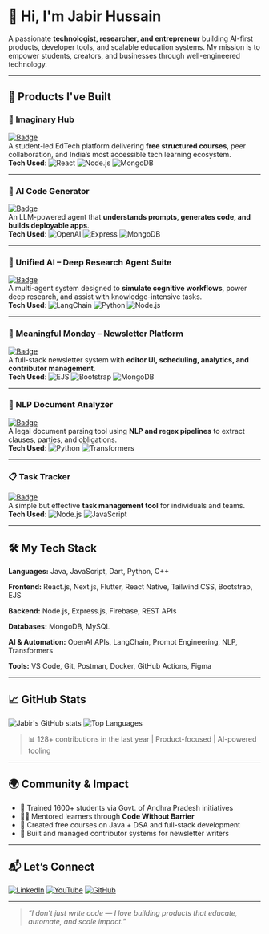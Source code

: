 # 👋 Hi, I'm Jabir Hussain

A passionate **technologist, researcher, and entrepreneur** building AI-first products, developer tools, and scalable education systems. My mission is to empower students, creators, and businesses through well-engineered technology.

---

## 🚀 Products I've Built

### 🧠 Imaginary Hub  
[![Badge](https://img.shields.io/badge/Imaginary_Hub-Education-blue?style=flat-square&logo=academia&logoColor=white)](https://www.youtube.com/@ImaginaryHub)  
A student-led EdTech platform delivering **free structured courses**, peer collaboration, and India’s most accessible tech learning ecosystem.  
**Tech Used**: ![React](https://img.shields.io/badge/-React-61DAFB?style=flat&logo=react&logoColor=white) ![Node.js](https://img.shields.io/badge/-Node.js-339933?style=flat&logo=nodedotjs&logoColor=white) ![MongoDB](https://img.shields.io/badge/-MongoDB-4EA94B?style=flat&logo=mongodb&logoColor=white)

---

### 🤖 AI Code Generator  
[![Badge](https://img.shields.io/badge/AI_Code_Generator-Automated_Coding-orange?style=flat-square&logo=openai&logoColor=white)](https://github.com/thejabirhussain)  
An LLM-powered agent that **understands prompts, generates code, and builds deployable apps**.  
**Tech Used**: ![OpenAI](https://img.shields.io/badge/-OpenAI-412991?style=flat&logo=openai&logoColor=white) ![Express](https://img.shields.io/badge/-Express-black?style=flat&logo=express&logoColor=white) ![MongoDB](https://img.shields.io/badge/-MongoDB-4EA94B?style=flat&logo=mongodb&logoColor=white)

---

### 🧠 Unified AI – Deep Research Agent Suite  
[![Badge](https://img.shields.io/badge/Unified_AI_AgentSuite-Research_Automation-9cf?style=flat-square&logo=ai&logoColor=black)](https://github.com/thejabirhussain)  
A multi-agent system designed to **simulate cognitive workflows**, power deep research, and assist with knowledge-intensive tasks.  
**Tech Used**: ![LangChain](https://img.shields.io/badge/-LangChain-4B8BBE?style=flat&logo=chainlink&logoColor=white) ![Python](https://img.shields.io/badge/-Python-3776AB?style=flat&logo=python&logoColor=white) ![Node.js](https://img.shields.io/badge/-Node.js-339933?style=flat&logo=nodedotjs&logoColor=white)

---

### 📰 Meaningful Monday – Newsletter Platform  
[![Badge](https://img.shields.io/badge/Meaningful_Monday-Tech_Insights-success?style=flat-square&logo=gmail&logoColor=white)](https://github.com/thejabirhussain)  
A full-stack newsletter system with **editor UI, scheduling, analytics, and contributor management**.  
**Tech Used**: ![EJS](https://img.shields.io/badge/-EJS-3178C6?style=flat&logo=ejs&logoColor=white) ![Bootstrap](https://img.shields.io/badge/-Bootstrap-7952B3?style=flat&logo=bootstrap&logoColor=white) ![MongoDB](https://img.shields.io/badge/-MongoDB-4EA94B?style=flat&logo=mongodb&logoColor=white)

---

### 📄 NLP Document Analyzer  
[![Badge](https://img.shields.io/badge/Document_Analyzer-Legal_NLP-ff69b4?style=flat-square&logo=python&logoColor=white)](https://github.com/thejabirhussain)  
A legal document parsing tool using **NLP and regex pipelines** to extract clauses, parties, and obligations.  
**Tech Used**: ![Python](https://img.shields.io/badge/-Python-3776AB?style=flat&logo=python&logoColor=white) ![Transformers](https://img.shields.io/badge/-Transformers-FF9900?style=flat&logo=huggingface&logoColor=white)

---

### 📋 Task Tracker  
[![Badge](https://img.shields.io/badge/Task_Tracker-Productivity_App-00bfff?style=flat-square&logo=todoist&logoColor=white)](https://github.com/thejabirhussain)  
A simple but effective **task management tool** for individuals and teams.  
**Tech Used**: ![Node.js](https://img.shields.io/badge/-Node.js-339933?style=flat&logo=nodedotjs&logoColor=white) ![JavaScript](https://img.shields.io/badge/-JavaScript-F7DF1E?style=flat&logo=javascript&logoColor=black)

---

## 🛠️ My Tech Stack

**Languages:** Java, JavaScript, Dart, Python, C++

**Frontend:** React.js, Next.js, Flutter, React Native, Tailwind CSS, Bootstrap, EJS

**Backend:** Node.js, Express.js, Firebase, REST APIs

**Databases:** MongoDB, MySQL

**AI & Automation:** OpenAI APIs, LangChain, Prompt Engineering, NLP, Transformers

**Tools:** VS Code, Git, Postman, Docker, GitHub Actions, Figma


---
## 📈 GitHub Stats

![Jabir's GitHub stats](https://github-readme-stats.vercel.app/api?username=thejabirhussain&show_icons=true&theme=default)
![Top Languages](https://github-readme-stats.vercel.app/api/top-langs/?username=thejabirhussain&layout=compact)

> 📊 128+ contributions in the last year | Product-focused | AI-powered tooling
---

## 🌍 Community & Impact

- 🏫 Trained 1600+ students via Govt. of Andhra Pradesh initiatives  
- 🧑‍🏫 Mentored learners through **Code Without Barrier**  
- 🧠 Created free courses on Java + DSA and full-stack development  
- 📝 Built and managed contributor systems for newsletter writers

---

## 📬 Let’s Connect

[![LinkedIn](https://img.shields.io/badge/-LinkedIn-0077B5?style=flat-square&logo=linkedin&logoColor=white)](https://www.linkedin.com/in/thejabirhussain/)
[![YouTube](https://img.shields.io/badge/-YouTube-FF0000?style=flat-square&logo=youtube&logoColor=white)](https://www.youtube.com/@ImaginaryHub)
[![GitHub](https://img.shields.io/badge/-GitHub-181717?style=flat-square&logo=github&logoColor=white)](https://github.com/thejabirhussain)

---

> _“I don’t just write code — I love building products that educate, automate, and scale impact.”_
